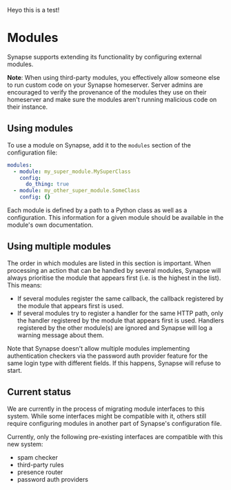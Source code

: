 Heyo this is a test!

# Modules

Synapse supports extending its functionality by configuring external modules.

**Note**: When using third-party modules, you effectively allow someone else to run
custom code on your Synapse homeserver. Server admins are encouraged to verify the
provenance of the modules they use on their homeserver and make sure the modules aren't
running malicious code on their instance.

## Using modules

To use a module on Synapse, add it to the `modules` section of the configuration file:

```yaml
modules:
  - module: my_super_module.MySuperClass
    config:
      do_thing: true
  - module: my_other_super_module.SomeClass
    config: {}
```

Each module is defined by a path to a Python class as well as a configuration. This
information for a given module should be available in the module's own documentation.

## Using multiple modules

The order in which modules are listed in this section is important. When processing an
action that can be handled by several modules, Synapse will always prioritise the module
that appears first (i.e. is the highest in the list). This means:

* If several modules register the same callback, the callback registered by the module
  that appears first is used.
* If several modules try to register a handler for the same HTTP path, only the handler
  registered by the module that appears first is used. Handlers registered by the other
  module(s) are ignored and Synapse will log a warning message about them.

Note that Synapse doesn't allow multiple modules implementing authentication checkers via
the password auth provider feature for the same login type with different fields. If this
happens, Synapse will refuse to start.

## Current status

We are currently in the process of migrating module interfaces to this system. While some
interfaces might be compatible with it, others still require configuring modules in
another part of Synapse's configuration file.

Currently, only the following pre-existing interfaces are compatible with this new system:

* spam checker
* third-party rules
* presence router
* password auth providers
